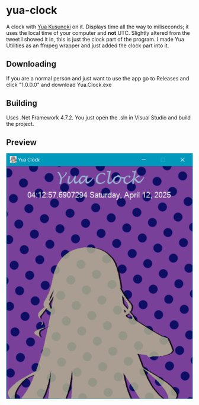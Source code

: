 # yua-clock
A clock with [Yua Kusunoki](https://scienceadventure.wiki.gg/wiki/Kusunoki_Yua) on it. Displays time all the way to miliseconds; it uses the local time of your computer and **not** UTC. Slightly altered from the tweet I showed it in, this is just the clock part of the program. I made Yua Utilities as an ffmpeg wrapper and just added the clock part into it.

## Downloading
If you are a normal person and just want to use the app go to Releases and click "1.0.0.0" and download Yua.Clock.exe

## Building
Uses .Net Framework 4.7.2. You just open the .sln in Visual Studio and build the project.

## Preview
![image](preview.png)
